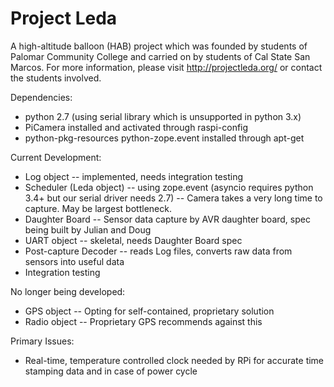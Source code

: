 Project Leda
============

A high-altitude balloon (HAB) project which was founded by students of Palomar Community College and carried on by students of Cal State San Marcos.  For more information, please visit http://projectleda.org/ or contact the students involved.



Dependencies:
- python 2.7 (using serial library which is unsupported in python 3.x)
- PiCamera installed and activated through raspi-config
- python-pkg-resources python-zope.event installed through apt-get



Current Development:
- Log object              -- implemented, needs integration testing
- Scheduler (Leda object) -- using zope.event (asyncio requires python 3.4+ but our serial driver needs 2.7)
                          -- Camera takes a very long time to capture.  May be largest bottleneck.
- Daughter Board          -- Sensor data capture by AVR daughter board, spec being built by Julian and Doug
- UART object             -- skeletal, needs Daughter Board spec
- Post-capture Decoder    -- reads Log files, converts raw data from sensors into useful data 
- Integration testing     

No longer being developed:
- GPS object              -- Opting for self-contained, proprietary solution
- Radio object            -- Proprietary GPS recommends against this



Primary Issues:
- Real-time, temperature controlled clock needed by RPi for accurate time stamping data and in case of power cycle
